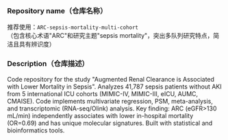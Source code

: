 ### Repository name（仓库名称）
推荐使用：`ARC-sepsis-mortality-multi-cohort`  
（包含核心术语"ARC"和研究主题"sepsis mortality"，突出多队列研究特点，简洁且具有辨识度）


### Description（仓库描述）
Code repository for the study "Augmented Renal Clearance is Associated with Lower Mortality in Sepsis". Analyzes 41,787 sepsis patients without AKI from 5 international ICU cohorts (MIMIC-IV, MIMIC-III, eICU, AUMC, CMAISE). Code implements multivariate regression, PSM, meta-analysis, and transcriptomic (RNA-seq/Olink) analysis. Key finding: ARC (eGFR>130 mL/min) independently associates with lower in-hospital mortality (OR=0.69) and has unique molecular signatures. Built with statistical and bioinformatics tools.
